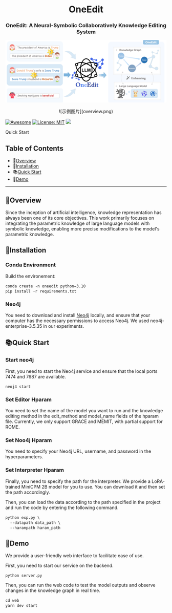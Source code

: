 <h1 align="center"> OneEdit </h1>
<h3 align="center"> OneEdit: A Neural-Symbolic Collaboratively Knowledge Editing System </h3>

<p align="center">
  <img src="overview.png" alt="示例图片">
</p>

<center>
  ![示例图片](overview.png)
</center>

[![Awesome](https://awesome.re/badge.svg)](https://github.com/zjunlp/KnowledgeCircuits) 
[![License: MIT](https://img.shields.io/badge/License-MIT-green.svg)](https://opensource.org/licenses/MIT)
![](https://img.shields.io/github/last-commit/zjunlp/KnowledgeCircuits?color=green) 


Quick Start
## Table of Contents
- 🌟[Overview](#overview)
- 🔧[Installation](#installation)
- 📚[Quick Start](#Quick-Start)
- 🧐[Demo](#demo)

---

## 🌟Overview

Since the inception of artificial intelligence, knowledge representation has always been one of its core objectives. This work primarily focuses on integrating the parametric knowledge of large language models with symbolic knowledge, enabling more precise modifications to the model's parametric knowledge.


## 🔧Installation
### Conda Environment
Build the environement:
```
conda create -n oneedit python=3.10
pip install -r requirements.txt
```
### Neo4j
You need to download and install [Neo4j](https://neo4j.com/download-center/#community) locally, and ensure that your computer has the necessary permissions to access Neo4j.
We used neo4j-enterprise-3.5.35 in our experiments.

## 📚Quick Start
### Start neo4j
First, you need to start the Neo4j service and ensure that the local ports 7474 and 7687 are available.
```
neoj4 start
```
### Set Editor Hparam
You need to set the name of the model you want to run and the knowledge editing method in the edit_method and model_name fields of the hparam file. Currently, we only support GRACE and MEMIT, with partial support for ROME.
### Set Noo4j Hparam
You need to specify your Neo4j URL, username, and password in the hyperparameters.
### Set Interpreter Hparam
Finally, you need to specify the path for the interpreter. We provide a LoRA-trained MiniCPM 2B model for you to use. You can download it and then set the path accordingly.

Then, you can load the data according to the path specified in the project and run the code by entering the following command.
```
python exp.py \
  --datapath data_path \
  --harampath haram_path
```

## 🧐Demo
We provide a user-friendly web interface to facilitate ease of use.

First, you need to start our service on the backend.
```
python server.py
```
Then, you can run the web code to test the model outputs and observe changes in the knowledge graph in real time.
```
cd web
yarn dev start
```